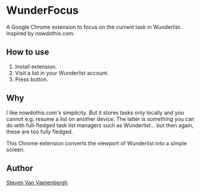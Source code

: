 WunderFocus
===========

A Google Chrome extension to focus on the current task in Wunderlist. Inspired by nowdothis.com.

How to use
----------

1. Install extension.
2. Visit a list in your Wunderlist account.
3. Press button.

Why
---

I like nowdothis.com's simplicity. But it stores tasks only locally and you cannot e.g. resume a list on another device. The latter is something you can do with full-fledged task list managers such as Wunderlist... but then again, these are too fully fledged.

This Chrome extension converts the viewport of Wunderlist into a simple screen.

Author
------

[Steven Van Vaerenbergh](https://github.com/steven2358)
